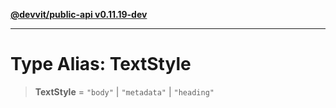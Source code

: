 [**@devvit/public-api v0.11.19-dev**](../../../../../../README.md)

---

# Type Alias: TextStyle

> **TextStyle** = `"body"` \| `"metadata"` \| `"heading"`
